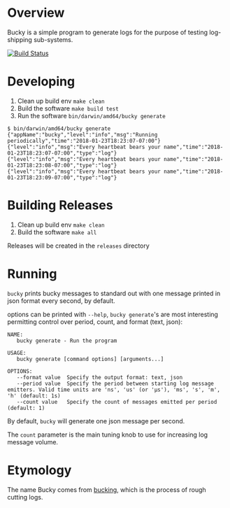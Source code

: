 # Overview #

Bucky is a simple program to generate logs for the purpose of testing log-shipping sub-systems.

[![Build Status](https://travis-ci.org/qualimente/bucky.svg?branch=master)](https://travis-ci.org/qualimente/bucky)

# Developing #

1. Clean up build env `make clean`
2. Build the software `make build test`
3. Run the software `bin/darwin/amd64/bucky generate`
```
$ bin/darwin/amd64/bucky generate
{"appName":"bucky","level":"info","msg":"Running periodically","time":"2018-01-23T18:23:07-07:00"}
{"level":"info","msg":"Every heartbeat bears your name","time":"2018-01-23T18:23:07-07:00","type":"log"}
{"level":"info","msg":"Every heartbeat bears your name","time":"2018-01-23T18:23:08-07:00","type":"log"}
{"level":"info","msg":"Every heartbeat bears your name","time":"2018-01-23T18:23:09-07:00","type":"log"}
```

# Building Releases #

1. Clean up build env `make clean`
2. Build the software `make all`

Releases will be created in the `releases` directory

# Running #

`bucky` prints bucky messages to standard out with one message printed in json format every second, by default.

options can be printed with `--help`, `bucky generate`'s are most interesting permitting control over period, count, and format (text, json):

```
NAME:
   bucky generate - Run the program

USAGE:
   bucky generate [command options] [arguments...]

OPTIONS:
   --format value  Specify the output format: text, json
   --period value  Specify the period between starting log message emitters. Valid time units are 'ns', 'us' (or 'µs'), 'ms', 's', 'm', 'h' (default: 1s)
   --count value   Specify the count of messages emitted per period (default: 1)
```

By default, `bucky` will generate one json message per second.

The `count` parameter is the main tuning knob to use for increasing log message volume.  

# Etymology #

The name Bucky comes from [bucking](https://en.wikipedia.org/wiki/Log_bucking), which is the process of rough cutting logs.
